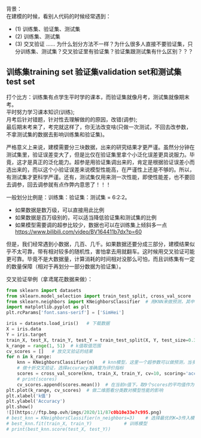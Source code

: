 背景：  
在建模的时候，看别人代码的时候经常遇到：
- (1) 训练集、验证集、测试集  
- (2) 训练集、测试集  
- (3) 交叉验证
……
为什么划分方法不一样？为什么很多人直接不要验证集，只分训练集、测试集？交叉验证里有验证集？验证集跟测试集有什么区别？？？    

>
## 训练集training set 验证集validation set和测试集test set  
打个比方：训练集有点学生平时学的课本，而验证集就像月考，测试集就像期末考。  
平时努力学习课本知识(训练);  
月考后针对错题，针对性去理解做的的原因，改错(调参);  
最后期末考来了，考完就这样了，你无法改变啥(只做一次测试，不回去改参数，不拿测试集的数据去影响训练集和验证集)。  

>
严格意义上来说，建模需要分三块数据，出来的研究结果才更严谨。虽然分分钟在测试集里，验证误差变大了，但是比仅在验证集里拿个小泛化误差更具说服力。毕竟，这才是真正的泛化能力。超参是用验证集调出来的，肯定是根据验证误差小而选出来的，而以这个小验证误差来说模型性能高，在严谨性上还是不够的。所以，有测试集才更科学严谨。还有，测试集仅用来测一次性能，即使性能差，也不要回去调参，回去调参就有点作弊内意思了！！！  

>     
一般划分比例是：训练集：验证集：测试集 = 6:2:2。  
- 如果数据是数万级，可以直接用此比例  
- 如果数据是百万级别的，可以适当降低验证集和测试集的比例  
- 如果模型需要调的超参比较少，数据也可以在训练集上倾斜多一点    
https://www.bilibili.com/video/BV164411b7dx?p=60   

>
但是，我们经常遇到小数据，几百、几千。如果数据还要分成三部分，建模结果似乎不太可靠，带有相对较多的随机性，害怕拿去用就翻车。这时候用交叉验证可能更可靠。毕竟不是大数据量，计算消耗的时间相对没那么可怕，而且训练集有一定的数量保障（相对于再划分一部分数据为验证集）。    

>
交叉验证举例（拿鸢尾花数据来做）：   
```python
from sklearn import datasets
from sklearn.model_selection import train_test_split, cross_val_score
from sklearn.neighbors import KNeighborsClassifier  # 用KNN来做预测，其中的N为超参
import matplotlib.pyplot as plt
plt.rcParams['font.sans-serif'] = ['SimHei']

iris = datasets.load_iris()	  # 下载数据
X = iris.data
Y = iris.target
train_X, test_X, train_Y, test_Y = train_test_split(X, Y, test_size=0.3, random_state=666)
k_range = range(1, 51)  # k值取值范围
cv_scores = []   # 放交叉验证的结果
for n in k_range:
    knn = KNeighborsClassifier(n)   # knn模型，这里一个超参数可以做预测，当多个超参数时需要使用另一种方法GridSearchCV
    # 做十折交叉验证，选择accuracy准确度为评价指标
    scores = cross_val_score(knn, train_X, train_Y, cv=10, scoring='accuracy')
    # print(scores)
    cv_scores.append(scores.mean())  # 在当前n值下，取9个scores的平均值作为评判标准
plt.plot(k_range, cv_scores)  # 做二维图看分类数对模型性能的影响
plt.xlabel('k值')
plt.ylabel('Accuracy')
plt.show()
![](https://ftp.bmp.ovh/imgs/2020/11/87c0b10e33e7c995.png)
# best_knn = KNeighborsClassifier(n_neighbors=3)	# 选择最优的K=3传入模型
# best_knn.fit(train_X, train_Y)			# 训练模型
# print(best_knn.score(test_X, test_Y))
```
